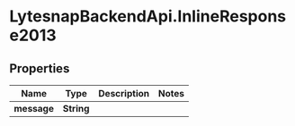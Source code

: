 # LytesnapBackendApi.InlineResponse2013

## Properties

Name | Type | Description | Notes
------------ | ------------- | ------------- | -------------
**message** | **String** |  | 


